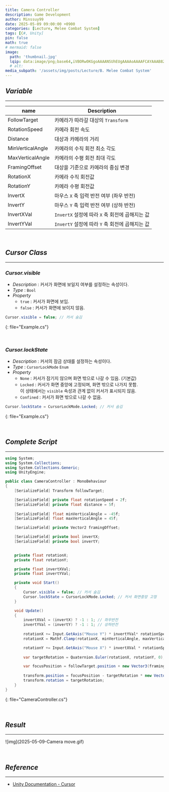 ```yaml
---
title: Camera Controller
description: Game Development
author: Minssuy99
date: 2025-05-09 09:00:00 +0900
categories: [Lecture, Melee Combat System]
tags: [C#, Unity]
pin: false
math: true
# mermaid: false
image:
  path: 'thumbnail.jpg'
  lqip: data:image/png;base64,iVBORw0KGgoAAAANSUhEUgAAAAoAAAAFCAYAAAB8ZH1oAAAAAXNSR0IArs4c6QAAAARnQU1BAACxjwv8YQUAAAAJcEhZcwAADsQAAA7EAZUrDhsAAADFSURBVBhXDcuxTsJAHIDx7393LW3vKgRjCYiDAzFOJuICg4smvohPweRbMTLBapwdkIRAoomNJEgK0rPDt/0+sc555xzdi4w4ianbkiQJ8brBfldw1UtZrTYoAY5Hz+FPY1RAURyqSkSFNJsp80XOd/6LBEHkh8MenVbK69uS0ei5Opd0zzOsjdHGICh0ZOOXE6e5vTlju91hylPGkzU188V09s78Y02nHSIPj/d+cNfGRvCz+aygZpELT/0Gl9cZIgovin+18zpj6AM9igAAAABJRU5ErkJggg==
  # alt:
media_subpath: '/assets/img/posts/Lecture/B. Melee Combat System'
---
```

<!---------------------------------------Header-------------------------------------->
## _**Variable**_
---

|name            |Description                                    |
|----------------|-----------------------------------------------|
|FollowTarget    |카메라가 따라갈 대상의 `Transform`             |
|RotationSpeed   |카메라 회전 속도                               |
|Distance        |대상과 카메라의 거리                           |
|MinVerticalAngle|카메라의 수직 회전 최소 각도                   |
|MaxVerticalAngle|카메라의 수평 회전 최대 각도                   |
|FramingOffset   |대상을 기준으로 카메라의 중심 변경             |
|RotationX       |카메라 수직 회전값                             |
|RotationY       |카메라 수평 회전값                             |
|InvertX         |마우스 `X` 축 입력 반전 여부 (좌우 반전)       |
|InvertY         |마우스 `Y` 축 입력 반전 여부 (상하 반전)       |
|InvertXVal      |`InvertX` 설정에 따라 `X` 축 회전에 곱해지는 값|
|InvertYVal      |`InvertY` 설정에 따라 `Y` 축 회전에 곱해지는 값|

<br>

## _**Cursor Class**_
---

### _**Cursor.visible**_

* _Description_ : 커서가 화면에 보일지 여부를 설정하는 속성이다.
* _Type_ : `Bool`
* _Property_
    * `true` : 커서가 화면에 보임.
    * `false` : 커서가 화면에 보이지 않음.

```csharp
Cursor.visible = false; // 커서 숨김
```
{: file="Example.cs"}

<br>

### _**Cursor.lockState**_

* _Description_ : 커서의 잠금 상태를 설정하는 속성이다.
* _Type_ : `CursorLockMode` `Enum`
* _Property_
    * `None` : 커서가 잠기지 않으며 화면 밖으로 나갈 수 있음. (기본값)
    * `Locked` : 커서가 화면 중앙에 고정되며, 화면 밖으로 나가지 못함.<br>
                 이 상태에서는 `visible` 속성과 관계 없이 커서가 표시되지 않음.
    * `Confined` : 커서가 화면 밖으로 나갈 수 없음.

```csharp
Cursor.lockState = CursorLockMode.Locked; // 커서 숨김
```
{: file="Example.cs"}

<br>

## _**Complete Script**_
---

```csharp
using System;
using System.Collections;
using System.Collections.Generic;
using UnityEngine;

public class CameraController : MonoBehaviour
{
    [SerializeField] Transform followTarget;

    [SerializeField] private float rotationSpeed = 2f;
    [SerializeField] private float distance = 5f;
    
    [SerializeField] float minVerticalAngle = -45f;
    [SerializeField] float maxVerticalAngle = 45f;

    [SerializeField] private Vector2 framingOffset;

    [SerializeField] private bool invertX;
    [SerializeField] private bool invertY;
    

    private float rotationX;
    private float rotationY;

    private float invertXVal;
    private float invertYVal;

    private void Start()
    {
        Cursor.visible = false; // 커서 숨김
        Cursor.lockState = CursorLockMode.Locked; // 커서 화면중앙 고정
    }

    void Update()
    {
        invertXVal = (invertX) ? -1 : 1; // 좌우반전
        invertYVal = (invertY) ? -1 : 1; // 상하반전
        
        rotationX += Input.GetAxis("Mouse Y") * invertYVal* rotationSpeed;
        rotationX = Mathf.Clamp(rotationX, minVerticalAngle, maxVerticalAngle); // 각도제한

        rotationY += Input.GetAxis("Mouse X") * invertXVal * rotationSpeed;
        
        var targetRotation = Quaternion.Euler(rotationX, rotationY, 0);

        var focusPosition = followTarget.position + new Vector3(framingOffset.x, framingOffset.y);
        
        transform.position = focusPosition - targetRotation * new Vector3(0, 0, distance);
        transform.rotation = targetRotation;
    }
}
```
{: file="CameraController.cs"}

<br>

## _**Result**_
---

![img](2025-05-09-Camera move.gif)

<br>

<!--------------------------------------Reference-------------------------------------->


## _**Reference**_
---

* [Unity Documentation - Cursor](https://docs.unity3d.com/2022.3/Documentation/ScriptReference/Cursor.html)
